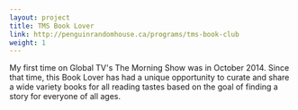 ```yaml
---
layout: project
title: TMS Book Lover
link: http://penguinrandomhouse.ca/programs/tms-book-club
weight: 1
---
```


My first time on Global TV's The Morning Show was in October 2014. Since that time, this Book Lover has had a unique opportunity to curate and share a wide variety books for all reading tastes based on the goal of finding a story for everyone of all ages.
